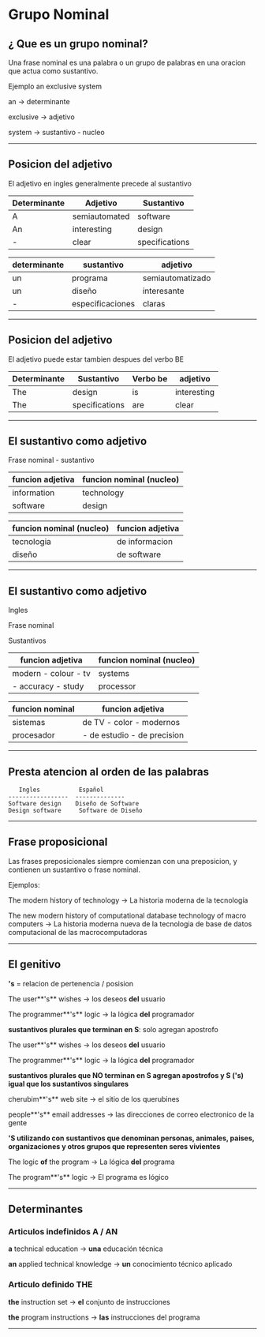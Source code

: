 # Grupo Nominal

## ¿ Que es un grupo nominal?

Una frase nominal es una palabra o un grupo de palabras en una oracion que actua como sustantivo.

Ejemplo an exclusive system

an -> determinante

exclusive -> adjetivo

system -> sustantivo - nucleo

---

## Posicion del adjetivo

El adjetivo en ingles generalmente precede al sustantivo

| Determinante | Adjetivo | Sustantivo |
| ------------ | -------- | ---------- |
| A | semiautomated | software |
| An | interesting | design |
| - | clear | specifications |

| determinante | sustantivo | adjetivo |
| ------------ | ---------- | -------- |
| un | programa | semiautomatizado |
| un | diseño | interesante |
| - | especificaciones | claras |

---

## Posicion del adjetivo

El adjetivo puede estar tambien despues del verbo BE

| Determinante | Sustantivo | Verbo be | adjetivo |
| ------------ | ---------- | -------- | -------- |
| The | design | is | interesting | 
| The | specifications | are | clear |

---

## El sustantivo como adjetivo

Frase nominal - sustantivo

| funcion adjetiva | funcion nominal (nucleo) |
| ---------------- | ------------------------ | 
| information | technology |
|software | design |


| funcion nominal (nucleo) | funcion adjetiva |
| ------------------------ | ---------------- |
| tecnologia | de informacion |
| diseño | de software |

---

## El sustantivo como adjetivo

Ingles

Frase nominal

Sustantivos

| funcion adjetiva | funcion nominal (nucleo) |
| ---------------- | -------------------------|
| modern - colour - tv | systems |
| - accuracy - study | processor |

| funcion nominal | funcion adjetiva |
| --------------- | ---------------- |
| sistemas | de TV - color - modernos |
| procesador | - de estudio - de precision|

---

## Presta atencion al orden de las palabras


```
   Ingles           Español
-----------------  --------------
Software design    Diseño de Software
Design software     Software de Diseño
```
---

##  Frase proposicional

Las frases preposicionales siempre comienzan con una preposicion, y contienen un sustantivo o frase nominal.

Ejemplos:

The modern history of technology -> La historia moderna de la tecnología

The new modern history of computational database technology of macro computers -> La historia moderna nueva de la tecnologia de base de datos computacional de las macrocomputadoras

---

## El genitivo

**'s** = relacion de pertenencia / posision

The user**'s** wishes -> los deseos **del** usuario

The programmer**'s** logic -> la lógica **del** programador


**sustantivos plurales que terminan en S**: solo agregan apostrofo


The user**'s** wishes -> los deseos **del** usuario

The programmer**'s** logic -> la lógica **del** programador

**sustantivos plurales que NO terminan en S agregan apostrofos y S ('s) igual que los sustantivos singulares**

cherubim**'s** web site -> el sitio de los querubines

people**'s** email addresses -> las direcciones de correo electronico de la gente

**'S utilizando con sustantivos que denominan personas, animales, paises, organizaciones y otros grupos que representen seres vivientes**

The logic **of** the program -> La lógica **del** programa

The program**'s** logic -> El programa es lógico

---

## Determinantes

### Articulos indefinidos A / AN

**a** technical education -> **una** educación técnica

**an** applied technical knowledge -> **un** conocimiento técnico aplicado


### Articulo definido THE

**the** instruction set -> **el** conjunto de instrucciones

**the** program instructions -> **las** instrucciones del programa

---

